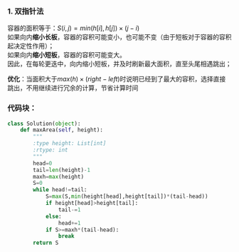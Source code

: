 ### 1. 双指针法  
容器的面积等于：$S(i,j)=min(h[i],h[j])\times(j-i)$  
如果向内**缩小长板**，容器的容积可能变小，也可能不变（由于短板对于容器的容积起决定性作用）；  
如果向内**缩小短板**，容器的容积可能变大。  
因此，在每轮更迭中，向内缩小短板，并及时刷新最大面积，直至头尾相遇跳出；  

**优化**：当面积大于$max(h)\times(right-left)$时说明已经到了最大的容积，选择直接跳出，不用继续进行冗余的计算，节省计算时间

### 代码块：
```python
class Solution(object):
    def maxArea(self, height):
        """
        :type height: List[int]
        :rtype: int
        """
        head=0
        tail=len(height)-1
        maxh=max(height)
        S=0
        while head!=tail:
            S=max(S,min(height[head],height[tail])*(tail-head))
            if height[head]>height[tail]:
                tail-=1
            else:
                head+=1
            if S>=maxh*(tail-head):
                break
        return S
```